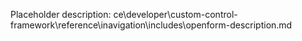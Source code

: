 Placeholder description: ce\developer\custom-control-framework\reference\inavigation\includes\openform-description.md